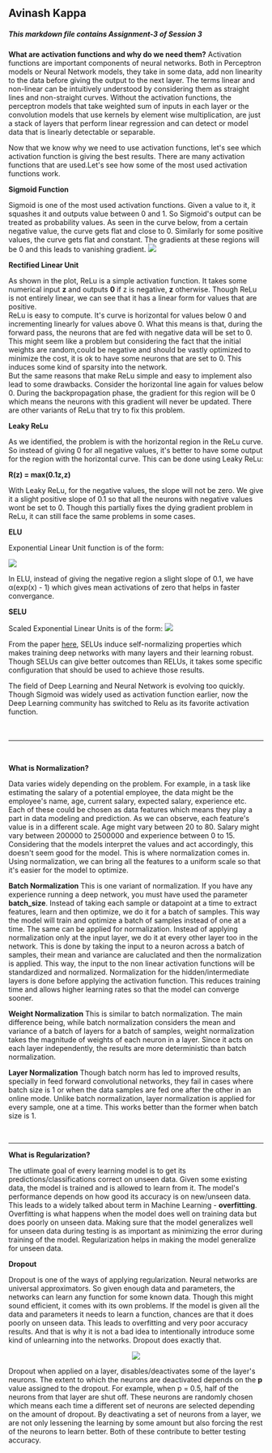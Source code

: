 ## Avinash Kappa
##### This markdown file contains Assignment-3 of Session 3  

**What are activation functions and why do we need them?**
Activation functions are important components of neural networks. Both in Perceptron models or Neural Network models, they take in some data, add non linearity to the data before giving the output to the next layer. The terms linear and non-linear can be intuitively understood by considering them as straight lines and non-straight curves. Without the activation functions, the perceptron models that take weighted sum of inputs in each layer or the convolution models that use kernels by element wise multiplication, are just a stack of layers that perform linear regression and can detect or model data that is linearly detectable or separable.

Now that we know why we need to use activation functions, let's see which activation function is giving the best results. There are many activation functions that are used.Let's see how some of the most used activation functions work.

**Sigmoid Function**

Sigmoid is one of the most used activation functions. Given a value to it, it squashes it and outputs value between 0 and 1. So Sigmoid's output can be treated as probability values. As seen in the curve below, from a certain negative value, the curve gets flat and close to 0. Similarly for some positive values, the curve gets flat and constant. The gradients at these regions will be 0 and this leads to vanishing gradient.
![](https://cdn-images-1.medium.com/max/1600/1*XxxiA0jJvPrHEJHD4z893g.png)

**Rectified Linear Unit** 

As shown in the plot, ReLu is a simple activation function. It takes some numerical input **z** and outputs **0** if z is negative, **z** otherwise. Though ReLu is not entirely linear, we can see that it has a linear form for values that are positive. <br>
ReLu is easy to compute. It's curve is horizontal for values below 0 and incrementing linearly for values above 0. What this means is that, during the forward pass, the neurons that are fed with negative data will be set to 0. This might seem like a problem but considering the fact that the initial weights are random,could be negative and should be vastly optimized to minimize the cost, it is ok to have some neurons that are set to 0. This induces some kind of sparsity into the network.
<br>
But the same reasons that make ReLu simple and easy to implement also lead to some drawbacks. Consider the horizontal line again for values below 0. During the backpropagation phase, the gradient for this region will be 0 which means the neurons with this gradient will never be updated. There are other variants of ReLu that try to fix this problem.

**Leaky ReLu**

As we identified, the problem is with the horizontal region in the ReLu curve. So instead of giving 0 for all negative values, it's better to have some output for the region with the horizontal curve. This can be done using Leaky ReLu:

**R(z) = max(0.1z,z)**

With Leaky ReLu, for the negative values, the slope will not be zero. We give it a slight positive slope of 0.1 so that all the neurons with negative values wont be set to 0. Though this partially fixes the dying gradient problem in ReLu, it can still face the same problems in some cases.


**ELU**

Exponential Linear Unit function is of the form:

![](http://saikatbasak.in/public/img/elu.jpg)

In ELU, instead of giving the negative region a slight slope of 0.1, we have α(exp(x) - 1) which gives mean activations of zero that helps in faster convergance.

**SELU**

Scaled Exponential Linear Units is of the form:
![](https://www.hardikp.com/assets/selu.png)  

From the paper [here](https://arxiv.org/abs/1706.02515), SELUs induce self-normalizing properties which makes training deep networks with many layers and their learning robust. Though SELUs can give better outcomes than RELUs, it takes some specific configuration that should be used to achieve those results.

The field of Deep Learning and Neural Network is evolving too quickly. Though Sigmoid was widely used as activation function earlier, now the Deep Learning community has switched to Relu as its favorite activation function.  
<br>
<br>
<hr>
<br>

**What is Normalization?**

 Data varies widely depending on the problem. For example, in a task like estimating the salary of a potential employee, the data might be the employee's name, age, current salary, expected salary, experience etc. Each of these could be chosen as data features which means they play a part in data modeling and prediction. As we can observe, each feature's value is in a different scale. Age might vary between 20 to 80. Salary might vary between 200000 to 2500000 and experience between 0 to 15. Considering that the models interpret the values and act accordingly, this doesn't seem good for the model. This is where normalization comes in. Using normalization, we can bring all the features to a uniform scale so that it's easier for the model to optimize.

**Batch Normalization**
This is one variant of normalization. If you have any experience running a deep network, you must have used the parameter **batch_size**. Instead of taking each sample or datapoint at a time to extract features, learn and then optimize, we do it for a batch of samples. This way the model will train and optimize a batch of samples instead of one at a time. The same can be applied for normalization. Instead of applying normalization only at the input layer, we do it at every other layer too in the network. This is done by taking the input to a neuron across a batch of samples, their mean and variance are caluclated and then the normalization is applied. This way, the input to the non linear activation functions will be standardized and normalized. Normalization for the hidden/intermediate layers is done before applying the activation function. This reduces training time and allows higher learning rates so that the model can converge sooner.

**Weight Normalization**
This is similar to batch normalization. The main difference being, while batch normalization considers the mean and variance of a batch of layers for a batch of samples, weight normalization takes the magnitude of weights of each neuron in a layer. Since it acts on each layer independently, the results are more deterministic than batch normalization.

**Layer Normalization**
Though batch norm has led to improved results, specially in feed forward convolutional networks, they fail in cases where batch size is 1 or when the data samples are fed one after the other in an online mode. Unlike batch normalization, layer normalization is applied for every sample, one at a time. This works better than the former when batch size is 1. 

<br>
<hr>

**What is Regularization?**

The utlimate goal of every learning model is to get its predictions/classifications correct on unseen data. Given some existing data, the model is trained and is allowed to learn from it. The model's performance depends on how good its accuracy is on new/unseen data. This leads to a widely talked about term in Machine Learning - **overfitting**. Overfitting is what happens when the model does well on training data but does poorly on unseen data. Making sure that the model generalizes well for unseen data during testing is as important as minimizing the error during training of the model. Regularization helps in making the model generalize for unseen data. 

**Dropout**

Dropout is one of the ways of applying regularization. Neural networks are universal approximators. So given enough data and parameters, the networks can learn any function for some known data. Though this might sound efficient, it comes with its own problems. If the model is given all the data and parameters it needs to learn a function, chances are that it does poorly on unseen data. This leads to overfitting and very poor accuracy results. And that is why it is not a bad idea to intentionally introduce some kind of unlearning into the networks. Dropout does exactly that.

<p align="center"><img src="https://mlblr.com/images/dropout.gif"/></p>


Dropout when applied on a layer, disables/deactivates some of the layer's neurons. The extent to which the neurons are deactivated depends on the **p** value assigned to the dropout. For example, when p = 0.5, half of the neurons from that layer are shut off. These neurons are randomly chosen which means each time a different set of neurons are selected depending on the amount of dropout. By deactivating a set of neurons from a layer, we are not only lessening the learning by some amount but also forcing the rest of the neurons to learn better. Both of these contribute to better testing accuracy. 


